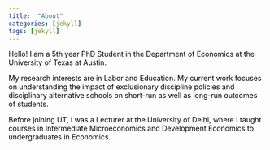 ```yaml
---
title:  "About"
categories: [jekyll]
tags: [jekyll]
---
```

<p style="color:#000000;">Hello! I am a 5th year PhD Student in the Department of Economics at the University of Texas at Austin.</p>

<p style="color:#000000;">My research interests are in Labor and Education. My current work focuses on understanding the impact of exclusionary discipline policies and disciplinary alternative schools on short-run as well as long-run outcomes of students.</p>

<p style="color:#000000;">Before joining UT, I was a Lecturer at the University of Delhi, where I taught courses in <emph>Intermediate Microeconomics</emph> and <emph>Development Economics</emph> to undergraduates in Economics. </p>
